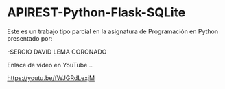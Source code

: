 # APIREST-Python-Flask-SQLite
Este es un trabajo tipo parcial en la asignatura de Programación en Python presentado por:

-SERGIO DAVID LEMA CORONADO

Enlace de vídeo en YouTube...

https://youtu.be/fWJGRdLexjM
